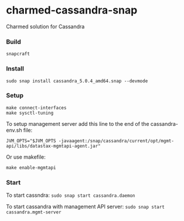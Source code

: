 # charmed-cassandra-snap
Charmed solution for Cassandra

### Build
`snapcraft`

### Install
`sudo snap install cassandra_5.0.4_amd64.snap --devmode`

### Setup
```
make connect-interfaces
make sysctl-tuning
```

To setup management server add this line to the end of the cassandra-env.sh file:
```
JVM_OPTS="$JVM_OPTS -javaagent:/snap/cassandra/current/opt/mgmt-api/libs/datastax-mgmtapi-agent.jar"
```
Or use makefile:
```
make enable-mgmtapi
```
### Start
To start cassndra:
`sudo snap start cassandra.daemon`

To start cassandra with management API server:
`sudo snap start cassandra.mgmt-server`
